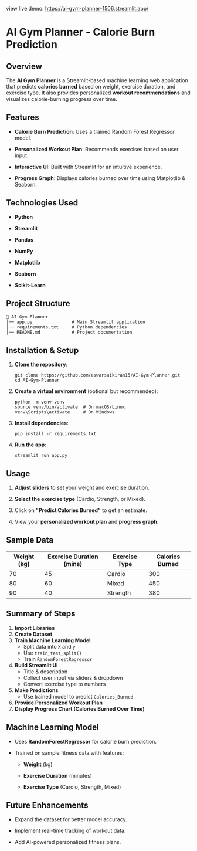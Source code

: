
view live demo: https://ai-gym-planner-1506.streamlit.app/


#  AI Gym Planner - Calorie Burn Prediction

##  Overview

The **AI Gym Planner** is a Streamlit-based machine learning web application that predicts **calories burned** based on weight, exercise duration, and exercise type. It also provides personalized **workout recommendations** and visualizes calorie-burning progress over time.

##  Features

- **Calorie Burn Prediction**: Uses a trained Random Forest Regressor model.
    
- **Personalized Workout Plan**: Recommends exercises based on user input.
    
- **Interactive UI**: Built with Streamlit for an intuitive experience.
    
- **Progress Graph**: Displays calories burned over time using Matplotlib & Seaborn.
    

##  Technologies Used

- **Python**
    
- **Streamlit**
    
- **Pandas**
    
- **NumPy**
    
- **Matplotlib**
    
- **Seaborn**
    
- **Scikit-Learn**
    

##  Project Structure

```
📁 AI-Gym-Planner
│── app.py               # Main Streamlit application
│── requirements.txt     # Python dependencies
│── README.md            # Project documentation
```

##  Installation & Setup

1. **Clone the repository**:
    
    ```
    git clone https://github.com/eswarsaikiran15/AI-Gym-Planner.git
    cd AI-Gym-Planner
    ```
    
2. **Create a virtual environment** (optional but recommended):
    
    ```
    python -m venv venv
    source venv/bin/activate  # On macOS/Linux
    venv\Scripts\activate     # On Windows
    ```
    
3. **Install dependencies**:
    
    ```
    pip install -r requirements.txt
    ```
    
4. **Run the app**:
    
    ```
    streamlit run app.py
    ```
    

##  Usage

1. **Adjust sliders** to set your weight and exercise duration.
    
2. **Select the exercise type** (Cardio, Strength, or Mixed).
    
3. Click on **"Predict Calories Burned"** to get an estimate.
    
4. View your **personalized workout plan** and **progress graph**.
    

##  Sample Data

|Weight (kg)|Exercise Duration (mins)|Exercise Type|Calories Burned|
|---|---|---|---|
|70|45|Cardio|300|
|80|60|Mixed|450|
|90|40|Strength|380|


## **Summary of Steps**

1. **Import Libraries**
2. **Create Dataset**
3. **Train Machine Learning Model**
    - Split data into `X` and `y`
    - Use `train_test_split()`
    - Train `RandomForestRegressor`
4. **Build Streamlit UI**
    - Title & description
    - Collect user input via sliders & dropdown
    - Convert exercise type to numbers
5. **Make Predictions**
    - Use trained model to predict `Calories_Burned`
6. **Provide Personalized Workout Plan**
7. **Display Progress Chart (Calories Burned Over Time)**

##  Machine Learning Model

- Uses **RandomForestRegressor** for calorie burn prediction.
    
- Trained on sample fitness data with features:
    
    - **Weight** (kg)
        
    - **Exercise Duration** (minutes)
        
    - **Exercise Type** (Cardio, Strength, Mixed)
        

##  Future Enhancements

- Expand the dataset for better model accuracy.
    
- Implement real-time tracking of workout data.
    
- Add AI-powered personalized fitness plans.
